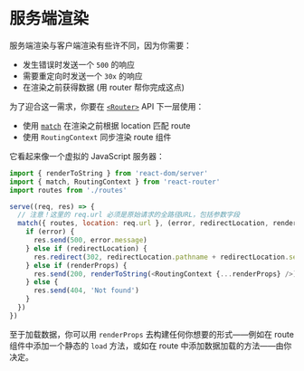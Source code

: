 # 服务端渲染

服务端渲染与客户端渲染有些许不同，因为你需要：

- 发生错误时发送一个 `500` 的响应
- 需要重定向时发送一个 `30x` 的响应
- 在渲染之前获得数据 (用 router 帮你完成这点)

为了迎合这一需求，你要在 [`<Router>`](/docs/API.md#Router) API 下一层使用：

- 使用 [`match`](/docs/API.md#matchlocation-cb) 在渲染之前根据 location 匹配 route
- 使用 `RoutingContext` 同步渲染 route 组件

它看起来像一个虚拟的 JavaScript 服务器：

```js
import { renderToString } from 'react-dom/server'
import { match, RoutingContext } from 'react-router'
import routes from './routes'

serve((req, res) => {
  // 注意！这里的 req.url 必须是原始请求的全路径URL，包括参数字段
  match({ routes, location: req.url }, (error, redirectLocation, renderProps) => {
    if (error) {
      res.send(500, error.message)
    } else if (redirectLocation) {
      res.redirect(302, redirectLocation.pathname + redirectLocation.search)
    } else if (renderProps) {
      res.send(200, renderToString(<RoutingContext {...renderProps} />))
    } else {
      res.send(404, 'Not found')
    }
  })
})
```

至于加载数据，你可以用 `renderProps` 去构建任何你想要的形式——例如在 route 组件中添加一个静态的 `load` 方法，或如在 route 中添加数据加载的方法——由你决定。
